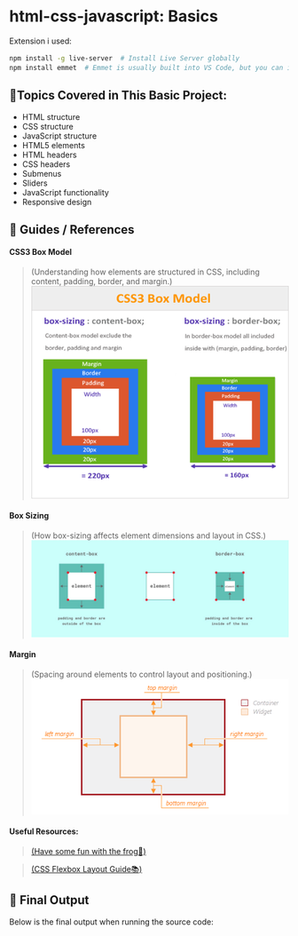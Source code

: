 # html-css-javascript: Basics

Extension i used:
```sh
npm install -g live-server  # Install Live Server globally  
npm install emmet  # Emmet is usually built into VS Code, but you can install it separately if needed  
```


## 📌Topics Covered in This Basic Project:
* HTML structure
* CSS structure
* JavaScript structure
* HTML5 elements
* HTML headers
* CSS headers
* Submenus
* Sliders
* JavaScript functionality
* Responsive design



## 📖 Guides / References

#### CSS3 Box Model
>(Understanding how elements are structured in CSS, including content, padding, border, and margin.) 
![CSS3 Box Model](guides/box-model-css.png)

#### Box Sizing
>(How box-sizing affects element dimensions and layout in CSS.)
![CSS3 Box Model](guides/Box-sizing.jpeg)

#### Margin
>(Spacing around elements to control layout and positioning.)
![CSS3 Box Model](guides/Margin.png)

#### Useful Resources:
>[(Have some fun with the frog🐸)](https://flexboxfroggy.com/)

>[(CSS Flexbox Layout Guide📚)](https://css-tricks.com/snippets/css/a-guide-to-flexbox/)

## 🚀 Final Output
Below is the final output when running the source code:
